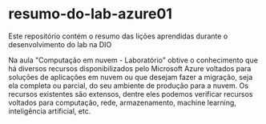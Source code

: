 # resumo-do-lab-azure01
Este repositório contém o resumo das lições aprendidas durante o desenvolvimento do lab na DIO

Na aula "Computação em nuvem - Laboratório" obtive o conhecimento que há diversos recursos disponibilizados pelo Microsoft Azure voltados para soluções de aplicações em nuvem ou que desejam fazer a migração, seja ela completa ou parcial, do seu ambiente de produção para a nuvem. Os recursos existentes são extensos, dentre eles podemos verificar recursos voltados para computação, rede, armazenamento, machine learning, inteligência artificial, etc.
